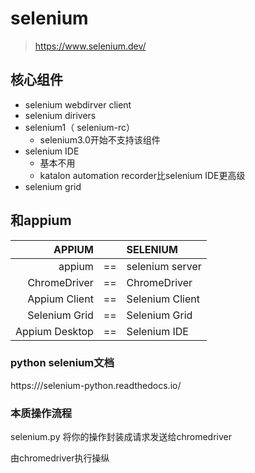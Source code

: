 # selenium

> https://www.selenium.dev/



## 核心组件

- selenium webdirver client
- selenium dirivers
- selenium1（ selenium-rc）
    - selenium3.0开始不支持该组件
- selenium IDE
    - 基本不用
    - katalon automation recorder比selenium IDE更高级
- selenium grid



## 和appium

|         APPIUM |      | SELENIUM        |
| -------------: | :--: | :-------------- |
|         appium |  ==  | selenium server |
|   ChromeDriver |  ==  | ChromeDriver    |
|  Appium Client |  ==  | Selenium Client |
|  Selenium Grid |  ==  | Selenium Grid   |
| Appium Desktop |  ==  | Selenium IDE    |



### python selenium文档

https:///selenium-python.readthedocs.io/





### 本质操作流程

selenium.py 将你的操作封装成请求发送给chromedriver

由chromedriver执行操纵